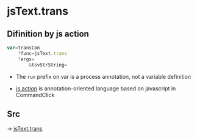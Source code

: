 # jsText.trans

## Difinition by js action

```js.js
var=transCon
	?func=jsText.trans
	?args=
		&tsvStrString=
```

- The `run` prefix on var is a process annotation, not a variable definition

- [js action](#) is annotation-oriented language based on javascript in CommandClick

## Src

-> [jsText.trans](https://github.com/puutaro/CommandClick/blob/master/app/src/main/java/com/puutaro/commandclick/fragment_lib/terminal_fragment/js_interface/text/JsText.kt#L86)



